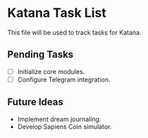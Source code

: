 # Katana Task List

This file will be used to track tasks for Katana.

## Pending Tasks

- [ ] Initialize core modules.
- [ ] Configure Telegram integration.

## Future Ideas

- Implement dream journaling.
- Develop Sapiens Coin simulator.
